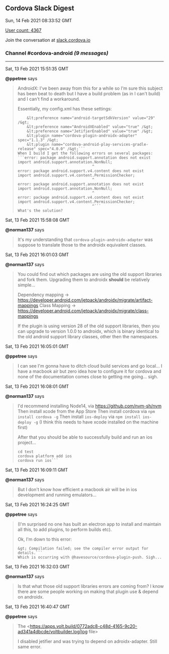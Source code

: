 ## Cordova Slack Digest
Sun, 14 Feb 2021 08:33:52 GMT

[User count: 4367](https://cordova.slack.com/)


Join the conversation at [slack.cordova.io](http://slack.cordova.io/)

### __Channel #cordova-android__ _(9 messages)_
---

Sat, 13 Feb 2021 15:51:35 GMT

__@ppetree__ says 
> AndroidX: I've been away from this for a while so I'm sure this subject has been beat to death but I have a build problem (as in I can't build) and I can't find a workaround.
> 
> Essentially, my config.xml has these settings:
> ```    &lt;preference name="android-minSdkVersion" value="22" /&gt;
>     &lt;preference name="android-targetSdkVersion" value="29" /&gt;
>     &lt;preference name="AndroidXEnabled" value="true" /&gt;
>     &lt;preference name="JetifierEnabled" value="true" /&gt;
>     &lt;plugin name="cordova-plugin-androidx-adapter" spec="1.1.3" /&gt;
>     &lt;plugin name="cordova-android-play-services-gradle-release" spec="4.0.0" /&gt;```
> When I build I get the following errors on several packages:
> ```error: package android.support.annotation does not exist
> import android.support.annotation.NonNull;
>                                  ^
> error: package android.support.v4.content does not exist
> import android.support.v4.content.PermissionChecker;
>                                  ^
> error: package android.support.annotation does not exist
> import android.support.annotation.NonNull;
>                                  ^
> error: package android.support.v4.content does not exist
> import android.support.v4.content.PermissionChecker;
>                                  ^```
> What's the solution?
> 

Sat, 13 Feb 2021 15:58:08 GMT

__@norman137__ says 
> It's my understanding that `cordova-plugin-androidx-adapter` was suppose to translate those to the androidx equivalent classes.
> 

Sat, 13 Feb 2021 16:01:03 GMT

__@norman137__ says 
> You could find out which packages are using the old support libraries and fork them. Upgrading them to androidx **should** be relatively simple...
> 
> Dependency mapping -&gt; <https://developer.android.com/jetpack/androidx/migrate/artifact-mappings>
> Class Mapping -&gt; <https://developer.android.com/jetpack/androidx/migrate/class-mappings>
> 
> If the plugin is using version 28 of the old support libraries, then you can upgrade to version 1.0.0 to androidx, which is binary identical to the old android support library classes, other then the namespaces.
> 

Sat, 13 Feb 2021 16:05:01 GMT

__@ppetree__ says 
> I can see I'm gonna have to ditch cloud build services and go local... I have a macbook air but zero idea how to configure it for cordova and none of the documentation comes close to getting me going... sigh.
> 

Sat, 13 Feb 2021 16:08:01 GMT

__@norman137__ says 
> I'd recommend installing Node14, via <https://github.com/nvm-sh/nvm>
> Then install xcode from the App Store
> Then install cordova via `npm install cordova -g`
> Then install `ios-deploy` via `npm install ios-deploy -g` (I think this needs to have xcode installed on the machine first)
> 
> After that you should be able to successfully build and run an ios project...
> 
> ```cordova create test
> cd test
> cordova platform add ios
> cordova run ios```
> 

Sat, 13 Feb 2021 16:09:11 GMT

__@norman137__ says 
> But I don't know how efficient a macbook air will be in ios development and running emulators...
> 

Sat, 13 Feb 2021 16:24:25 GMT

__@ppetree__ says 
> (I'm surprised no one has built an electron app to install and maintain all this, to add plugins, to perform builds etc).
> 
> Ok, I'm down to this error:
> ```Execution failed for task ':app:compileDebugJavaWithJavac'.
> &gt; Compilation failed; see the compiler error output for details.```
> Which is occurring with @havesource/cordova-plugin-push. Sigh...
> 

Sat, 13 Feb 2021 16:32:03 GMT

__@norman137__ says 
> Is that what those old support libraries errors are coming from? I know there are some people working on making that plugin use &amp; depend on androidx.
> 

Sat, 13 Feb 2021 16:40:47 GMT

__@ppetree__ says 
> The <https://apps.volt.build/0772adc8-c48d-4165-9c20-ad341a4dbcde/voltbuilder.log|log file>
> 
> I disabled jetifier and was trying to depend on adroidx-adapter.  Still same error.
> 
